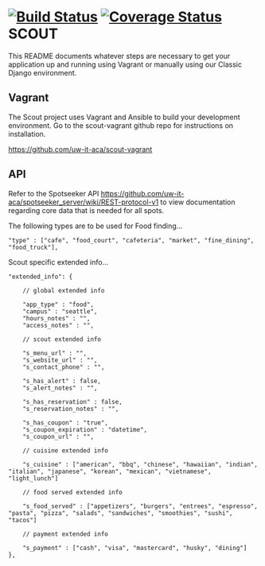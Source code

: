 [![Build Status](https://travis-ci.org/uw-it-aca/scout.svg?branch=develop)](https://travis-ci.org/uw-it-aca/scout)  [![Coverage Status](https://coveralls.io/repos/uw-it-aca/scout/badge.svg?branch=master&service=github)](https://coveralls.io/github/uw-it-aca/scout?branch=master)
SCOUT
=====

This README documents whatever steps are necessary to get your application up and running using Vagrant or manually using our Classic Django environment.

## Vagrant ##

The Scout project uses Vagrant and Ansible to build your development environment. Go to the scout-vagrant github repo for instructions on installation.

https://github.com/uw-it-aca/scout-vagrant


## API ##

Refer to the Spotseeker API https://github.com/uw-it-aca/spotseeker_server/wiki/REST-protocol-v1 to view documentation regarding core data that is needed for all spots.


The following types are to be used for Food finding...

    "type" : ["cafe", "food_court", "cafeteria", "market", "fine_dining", "food_truck"],


Scout specific extended info...

	"extended_info": {

		// global extended info

		"app_type" : "food",
		"campus" : "seattle",
		"hours_notes" : "",
		"access_notes" : "",

		// scout extended info

		"s_menu_url" : "",
		"s_website_url" : "",
		"s_contact_phone" : "",

		"s_has_alert" : false,
		"s_alert_notes" : "",

	    "s_has_reservation" : false,
		"s_reservation_notes" : "",

		"s_has_coupon" : "true",
		"s_coupon_expiration" : "datetime",
		"s_coupon_url" : "",
		
		// cuisine extended info
		
		"s_cuisine" : ["american", "bbq", "chinese", "hawaiian", "indian", "italian", "japanese", "korean", "mexican", "vietnamese", "light_lunch"]
		
		// food served extended info
		
		"s_food_served" : ["appetizers", "burgers", "entrees", "espresso", "pasta", "pizza", "salads", "sandwiches", "smoothies", "sushi", "tacos"]
		
		// payment extended info
		
		"s_payment" : ["cash", "visa", "mastercard", "husky", "dining"]
	},
